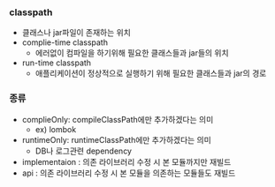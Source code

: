 ### classpath
- 클래스나 jar파일이 존재하는 위치
- complie-time classpath
  - 에러없이 컴파일을 하기위해 필요한 클래스들과 jar들의 위치
- run-time classpath
  - 애플리케이션이 정상적으로 실행하기 위해 필요한 클래스들과 jar의 경로


### 종류
- complieOnly: compileClassPath에만 추가하겠다는 의미
  - ex) lombok
- runtimeOnly: runtimeClassPath에만 추가하겠다는 의미
  - DB나 로그관련 dependency
- implementaion : 의존 라이브러리 수정 시 본 모듈까지만 재빌드
- api : 의존 라이브러리 수정 시 본 모듈을 의존하는 모듈들도 재빌드